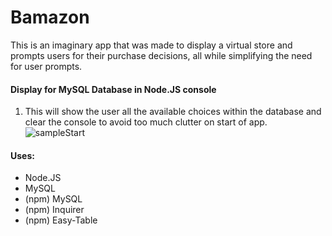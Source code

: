 # Bamazon

This is an imaginary app that was made to display a virtual store and prompts users for their purchase decisions, all while simplifying the need for user prompts.

#### Display for MySQL Database in Node.JS console
1.  This will show the user all the available choices within the database and clear the console to avoid too much clutter on start of app.
![sampleStart]()

####

#### Uses:
* Node.JS
* MySQL
* (npm) MySQL
* (npm) Inquirer
* (npm) Easy-Table
